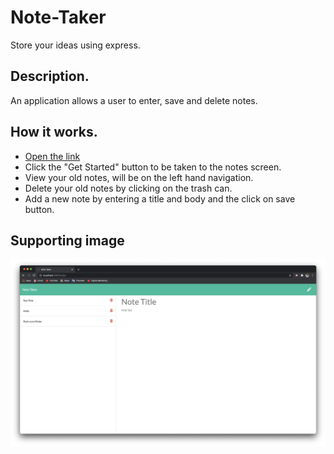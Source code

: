 # Note-Taker
Store your ideas using express.

## Description.
An application allows a user to enter, save and delete notes.

## How it works.
* [Open the link](https://note-taker-cbc1.herokuapp.com/)
* Click the "Get Started" button to be taken to the notes screen.
* View your old notes, will be on the left hand navigation.
* Delete your old notes by clicking on the trash can.
* Add a new note by entering a title and body and the click on save button.

## Supporting image
![](img/Screen%20Shot%202020-11-18%20at%208.14.34%20PM.png)
